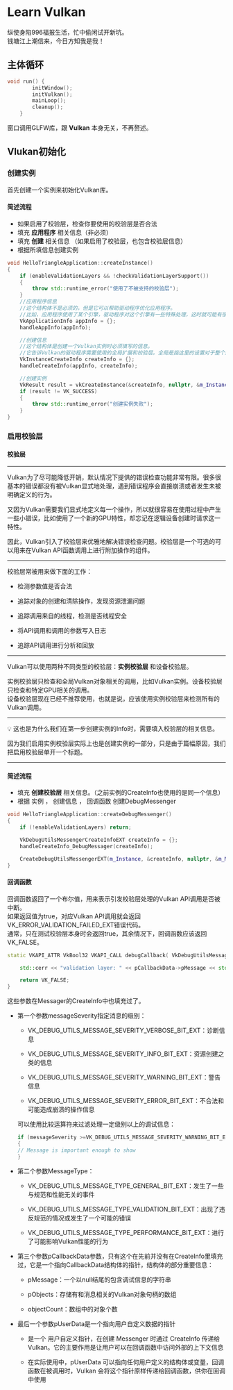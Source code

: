 # Learn Vulkan

纵使身陷996福报生活，忙中偷闲试开新坑。  
钱塘江上潮信来，今日方知我是我！

## 主体循环

``` C++
void run() {
        initWindow();
        initVulkan();
        mainLoop();
        cleanup();
    }
```

窗口调用GLFW库，跟 **Vulkan** 本身无关，不再赘述。

## Vlukan初始化

### 创建实例
首先创建一个实例来初始化Vulkan库。

#### 简述流程
- 如果启用了校验层，检查你要使用的校验层是否合法
- 填充 **应用程序** 相关信息（非必须）
- 填充 **创建** 相关信息 （如果启用了校验层，也包含校验层信息）
- 根据所填信息创建实例

```C++
void HelloTriangleApplication::createInstance()
{
    if (enableValidationLayers && !checkValidationLayerSupport())
    {
        throw std::runtime_error("使用了不被支持的校验层");
    }
    //应用程序信息
    //这个结构体不是必须的，但是它可以帮助驱动程序优化应用程序。
    //比如，应用程序使用了某个引擎，驱动程序对这个引擎有一些特殊处理，这时就可能有很大的优化提升
    VkApplicationInfo appInfo = {};
    handleAppInfo(appInfo);

    //创建信息
    //这个结构体是创建一个Vulkan实例时必须填写的信息。
    //它告诉Vulkan的驱动程序需要使用的全局扩展和校验层。全局是指这里的设置对于整个应用程序都有效，而不仅仅对一个设备有效。
    VkInstanceCreateInfo createInfo = {};
    handleCreateInfo(appInfo, createInfo);

    //创建实例
    VkResult result = vkCreateInstance(&createInfo, nullptr, &m_Instance);
    if (result != VK_SUCCESS)
    {
        throw std::runtime_error("创建实例失败");
    }
}
```

### 启用校验层
#### 校验层

***

Vulkan为了尽可能降低开销，默认情况下提供的错误检查功能非常有限。很多很基本的错误都没有被Vulkan显式地处理，遇到错误程序会直接崩溃或者发生未被明确定义的行为。  

又因为Vulkan需要我们显式地定义每一个操作，所以就很容易在使用过程中产生一些小错误，比如使用了一个新的GPU特性，却忘记在逻辑设备创建时请求这一特性。  

因此，Vulkan引入了校验层来优雅地解决错误检查问题。校验层是一个可选的可以用来在Vulkan API函数调用上进行附加操作的组件。
***
校验层常被用来做下面的工作：

- 检测参数值是否合法

- 追踪对象的创建和清除操作，发现资源泄漏问题

- 追踪调用来自的线程，检测是否线程安全

- 将API调用和调用的参数写入日志

- 追踪API调用进行分析和回放

***

Vulkan可以使用两种不同类型的校验层：**实例校验层** 和设备校验层。

实例校验层只检查和全局Vulkan对象相关的调用，比如Vulkan实例。设备校验层只检查和特定GPU相关的调用。  
设备校验层现在已经不推荐使用，也就是说，应该使用实例校验层来检测所有的Vulkan调用。

***

💡  这也是为什么我们在第一步创建实例的Info时，需要填入校验层的相关信息。

因为我们启用实例校验层实际上也是创建实例的一部分，只是由于篇幅原因，我们把启用校验层单开一个标题。

***

#### 简述流程
- 填充 **创建校验层** 相关信息。（之前实例的CreateInfo也使用的是同一个信息）
- 根据 实例 ， 创建信息 ， 回调函数 创建DebugMessenger

~~~ C++
void HelloTriangleApplication::createDebugMessenger()
{
    if (!enableValidationLayers) return;

    VkDebugUtilsMessengerCreateInfoEXT createInfo = {};
    handleCreateInfo_DebugMessager(createInfo);

    CreateDebugUtilsMessengerEXT(m_Instance, &createInfo, nullptr, &m_Messenger);
}
~~~

#### 回调函数

回调函数返回了一个布尔值，用来表示引发校验层处理的Vulkan API调用是否被中断。  
如果返回值为true，对应Vulkan API调用就会返回VK_ERROR_VALIDATION_FAILED_EXT错误代码。  
通常，只在测试校验层本身时会返回true，其余情况下，回调函数应该返回VK_FALSE。

~~~ C++
static VKAPI_ATTR VkBool32 VKAPI_CALL debugCallback( VkDebugUtilsMessageSeverityFlagBitsEXT messageSeverity, VkDebugUtilsMessageTypeFlagsEXT messageType, const VkDebugUtilsMessengerCallbackDataEXT* pCallbackData, void* pUserData) {

    std::cerr << "validation layer: " << pCallbackData->pMessage << std::endl;

    return VK_FALSE;
}
~~~
这些参数在Messager的CreateInfo中也填充过了。

- 第一个参数messageSeverity指定消息的级别：

    - VK_DEBUG_UTILS_MESSAGE_SEVERITY_VERBOSE_BIT_EXT：诊断信息

    - VK_DEBUG_UTILS_MESSAGE_SEVERITY_INFO_BIT_EXT：资源创建之类的信息

    - VK_DEBUG_UTILS_MESSAGE_SEVERITY_WARNING_BIT_EXT：警告信息

    - VK_DEBUG_UTILS_MESSAGE_SEVERITY_ERROR_BIT_EXT：不合法和可能造成崩溃的操作信息

    可以使用比较运算符来过滤处理一定级别以上的调试信息：
    ~~~ C++
    if (messageSeverity >=VK_DEBUG_UTILS_MESSAGE_SEVERITY_WARNING_BIT_EXT) 
    {
    // Message is important enough to show
    }
    ~~~

- 第二个参数MessageType：
    - VK_DEBUG_UTILS_MESSAGE_TYPE_GENERAL_BIT_EXT：发生了一些与规范和性能无关的事件

    - VK_DEBUG_UTILS_MESSAGE_TYPE_VALIDATION_BIT_EXT：出现了违反规范的情况或发生了一个可能的错误

    - VK_DEBUG_UTILS_MESSAGE_TYPE_PERFORMANCE_BIT_EXT：进行了可能影响Vulkan性能的行为

- 第三个参数pCallbackData参数，只有这个在先前并没有在CreateInfo里填充过，它是一个指向CallbackData结构体的指针，结构体的部分重要信息：

    - pMessage：一个以null结尾的包含调试信息的字符串

    - pObjects：存储有和消息相关的Vulkan对象句柄的数组

    - objectCount：数组中的对象个数
-  最后一个参数pUserData是一个指向用户自定义数据的指针

    -  是一个 用户自定义指针，在创建 Messenger 时通过 CreateInfo 传递给 Vulkan。它的主要作用是让用户可以在回调函数中访问外部的上下文信息

    - 在实际使用中，pUserData 可以指向任何用户定义的结构体或变量，回调函数在被调用时，Vulkan 会将这个指针原样传递给回调函数，供你在回调中使用